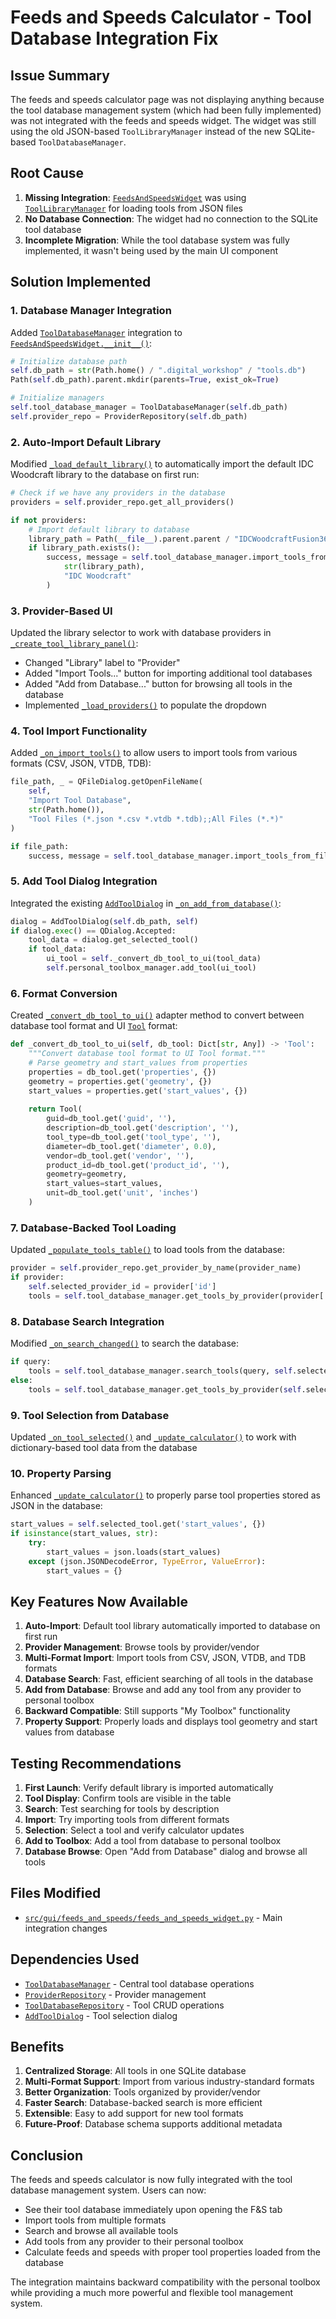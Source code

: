# Feeds and Speeds Calculator - Tool Database Integration Fix

## Issue Summary

The feeds and speeds calculator page was not displaying anything because the tool database management system (which had been fully implemented) was not integrated with the feeds and speeds widget. The widget was still using the old JSON-based `ToolLibraryManager` instead of the new SQLite-based `ToolDatabaseManager`.

## Root Cause

1. **Missing Integration**: [`FeedsAndSpeedsWidget`](src/gui/feeds_and_speeds/feeds_and_speeds_widget.py:22) was using [`ToolLibraryManager`](src/gui/feeds_and_speeds/tool_library_manager.py:57) for loading tools from JSON files
2. **No Database Connection**: The widget had no connection to the SQLite tool database
3. **Incomplete Migration**: While the tool database system was fully implemented, it wasn't being used by the main UI component

## Solution Implemented

### 1. Database Manager Integration

Added [`ToolDatabaseManager`](src/parsers/tool_database_manager.py:27) integration to [`FeedsAndSpeedsWidget.__init__()`](src/gui/feeds_and_speeds/feeds_and_speeds_widget.py:25):

```python
# Initialize database path
self.db_path = str(Path.home() / ".digital_workshop" / "tools.db")
Path(self.db_path).parent.mkdir(parents=True, exist_ok=True)

# Initialize managers
self.tool_database_manager = ToolDatabaseManager(self.db_path)
self.provider_repo = ProviderRepository(self.db_path)
```

### 2. Auto-Import Default Library

Modified [`_load_default_library()`](src/gui/feeds_and_speeds/feeds_and_speeds_widget.py:54) to automatically import the default IDC Woodcraft library to the database on first run:

```python
# Check if we have any providers in the database
providers = self.provider_repo.get_all_providers()

if not providers:
    # Import default library to database
    library_path = Path(__file__).parent.parent / "IDCWoodcraftFusion360Library.json"
    if library_path.exists():
        success, message = self.tool_database_manager.import_tools_from_file(
            str(library_path),
            "IDC Woodcraft"
        )
```

### 3. Provider-Based UI

Updated the library selector to work with database providers in [`_create_tool_library_panel()`](src/gui/feeds_and_speeds/feeds_and_speeds_widget.py:108):

- Changed "Library" label to "Provider" 
- Added "Import Tools..." button for importing additional tool databases
- Added "Add from Database..." button for browsing all tools in the database
- Implemented [`_load_providers()`](src/gui/feeds_and_speeds/feeds_and_speeds_widget.py:272) to populate the dropdown

### 4. Tool Import Functionality

Added [`_on_import_tools()`](src/gui/feeds_and_speeds/feeds_and_speeds_widget.py:284) to allow users to import tools from various formats (CSV, JSON, VTDB, TDB):

```python
file_path, _ = QFileDialog.getOpenFileName(
    self,
    "Import Tool Database",
    str(Path.home()),
    "Tool Files (*.json *.csv *.vtdb *.tdb);;All Files (*.*)"
)

if file_path:
    success, message = self.tool_database_manager.import_tools_from_file(file_path)
```

### 5. Add Tool Dialog Integration

Integrated the existing [`AddToolDialog`](src/gui/widgets/add_tool_dialog.py:21) in [`_on_add_from_database()`](src/gui/feeds_and_speeds/feeds_and_speeds_widget.py:303):

```python
dialog = AddToolDialog(self.db_path, self)
if dialog.exec() == QDialog.Accepted:
    tool_data = dialog.get_selected_tool()
    if tool_data:
        ui_tool = self._convert_db_tool_to_ui(tool_data)
        self.personal_toolbox_manager.add_tool(ui_tool)
```

### 6. Format Conversion

Created [`_convert_db_tool_to_ui()`](src/gui/feeds_and_speeds/feeds_and_speeds_widget.py:313) adapter method to convert between database tool format and UI [`Tool`](src/gui/feeds_and_speeds/tool_library_manager.py:14) format:

```python
def _convert_db_tool_to_ui(self, db_tool: Dict[str, Any]) -> 'Tool':
    """Convert database tool format to UI Tool format."""
    # Parse geometry and start_values from properties
    properties = db_tool.get('properties', {})
    geometry = properties.get('geometry', {})
    start_values = properties.get('start_values', {})
    
    return Tool(
        guid=db_tool.get('guid', ''),
        description=db_tool.get('description', ''),
        tool_type=db_tool.get('tool_type', ''),
        diameter=db_tool.get('diameter', 0.0),
        vendor=db_tool.get('vendor', ''),
        product_id=db_tool.get('product_id', ''),
        geometry=geometry,
        start_values=start_values,
        unit=db_tool.get('unit', 'inches')
    )
```

### 7. Database-Backed Tool Loading

Updated [`_populate_tools_table()`](src/gui/feeds_and_speeds/feeds_and_speeds_widget.py:358) to load tools from the database:

```python
provider = self.provider_repo.get_provider_by_name(provider_name)
if provider:
    self.selected_provider_id = provider['id']
    tools = self.tool_database_manager.get_tools_by_provider(provider['id'])
```

### 8. Database Search Integration

Modified [`_on_search_changed()`](src/gui/feeds_and_speeds/feeds_and_speeds_widget.py:382) to search the database:

```python
if query:
    tools = self.tool_database_manager.search_tools(query, self.selected_provider_id)
else:
    tools = self.tool_database_manager.get_tools_by_provider(self.selected_provider_id)
```

### 9. Tool Selection from Database

Updated [`_on_tool_selected()`](src/gui/feeds_and_speeds/feeds_and_speeds_widget.py:453) and [`_update_calculator()`](src/gui/feeds_and_speeds/feeds_and_speeds_widget.py:527) to work with dictionary-based tool data from the database

### 10. Property Parsing

Enhanced [`_update_calculator()`](src/gui/feeds_and_speeds/feeds_and_speeds_widget.py:527) to properly parse tool properties stored as JSON in the database:

```python
start_values = self.selected_tool.get('start_values', {})
if isinstance(start_values, str):
    try:
        start_values = json.loads(start_values)
    except (json.JSONDecodeError, TypeError, ValueError):
        start_values = {}
```

## Key Features Now Available

1. **Auto-Import**: Default tool library automatically imported to database on first run
2. **Provider Management**: Browse tools by provider/vendor
3. **Multi-Format Import**: Import tools from CSV, JSON, VTDB, and TDB formats
4. **Database Search**: Fast, efficient searching of all tools in the database
5. **Add from Database**: Browse and add any tool from any provider to personal toolbox
6. **Backward Compatible**: Still supports "My Toolbox" functionality
7. **Property Support**: Properly loads and displays tool geometry and start values from database

## Testing Recommendations

1. **First Launch**: Verify default library is imported automatically
2. **Tool Display**: Confirm tools are visible in the table
3. **Search**: Test searching for tools by description
4. **Import**: Try importing tools from different formats
5. **Selection**: Select a tool and verify calculator updates
6. **Add to Toolbox**: Add a tool from database to personal toolbox
7. **Database Browse**: Open "Add from Database" dialog and browse all tools

## Files Modified

- [`src/gui/feeds_and_speeds/feeds_and_speeds_widget.py`](src/gui/feeds_and_speeds/feeds_and_speeds_widget.py:1) - Main integration changes

## Dependencies Used

- [`ToolDatabaseManager`](src/parsers/tool_database_manager.py:27) - Central tool database operations
- [`ProviderRepository`](src/core/database/provider_repository.py:14) - Provider management  
- [`ToolDatabaseRepository`](src/core/database/tool_database_repository.py:16) - Tool CRUD operations
- [`AddToolDialog`](src/gui/widgets/add_tool_dialog.py:21) - Tool selection dialog

## Benefits

1. **Centralized Storage**: All tools in one SQLite database
2. **Multi-Format Support**: Import from various industry-standard formats
3. **Better Organization**: Tools organized by provider/vendor
4. **Faster Search**: Database-backed search is more efficient
5. **Extensible**: Easy to add support for new tool formats
6. **Future-Proof**: Database schema supports additional metadata

## Conclusion

The feeds and speeds calculator is now fully integrated with the tool database management system. Users can now:

- See their tool database immediately upon opening the F&S tab
- Import tools from multiple formats
- Search and browse all available tools
- Add tools from any provider to their personal toolbox
- Calculate feeds and speeds with proper tool properties loaded from the database

The integration maintains backward compatibility with the personal toolbox while providing a much more powerful and flexible tool management system.